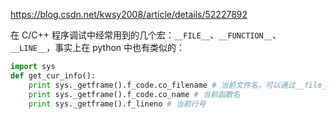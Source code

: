 

https://blog.csdn.net/kwsy2008/article/details/52227892


在 C/C++ 程序调试中经常用到的几个宏：`__FILE__`、`__FUNCTION__`、`__LINE__`，事实上在 python 中也有类似的：

```python
import sys
def get_cur_info():
    print sys._getframe().f_code.co_filename # 当前文件名，可以通过__file__获得
    print sys._getframe().f_code.co_name # 当前函数名
    print sys._getframe().f_lineno # 当前行号
```